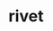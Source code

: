 ---
title: "rivet"
layout: cache
categories: [package, develop-2025-01-05]
meta: {"versions": ["3.1.10", "4.0.2"], "compilers": ["gcc@=11.4.0"], "oss": ["ubuntu22.04"], "platforms": ["linux"], "targets": ["x86_64_v3"], "stacks": ["hep", "root"], "num_specs": 2, "num_specs_by_stack": {"root": 2, "hep": 2}}
spec_details: [{"hash": "j3vxwbqfctquyib5t7rmneyabcz4xabq", "compiler": "gcc@=11.4.0", "versions": ["3.1.10"], "os": "ubuntu22.04", "platform": "linux", "target": "x86_64_v3", "variants": ["build_system=autotools", "hepmc=2"], "stacks": ["root", "hep"], "size": "-", "tarball": "https://binaries.spack.io/develop-2025-01-05/build_cache/linux-ubuntu22.04-x86_64_v3/gcc-11.4.0/rivet-3.1.10/linux-ubuntu22.04-x86_64_v3-gcc-11.4.0-rivet-3.1.10-j3vxwbqfctquyib5t7rmneyabcz4xabq.spack"}, {"hash": "d72yjpd57yl2efiatq4owhspx2snmt56", "compiler": "gcc@=11.4.0", "versions": ["4.0.2"], "os": "ubuntu22.04", "platform": "linux", "target": "x86_64_v3", "variants": ["build_system=autotools", "hepmc=3", "patches=e1ff65c"], "stacks": ["root", "hep"], "size": "-", "tarball": "https://binaries.spack.io/develop-2025-01-05/build_cache/linux-ubuntu22.04-x86_64_v3/gcc-11.4.0/rivet-4.0.2/linux-ubuntu22.04-x86_64_v3-gcc-11.4.0-rivet-4.0.2-d72yjpd57yl2efiatq4owhspx2snmt56.spack"}]
---